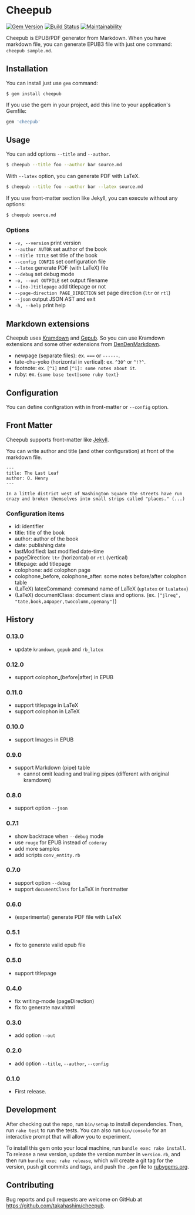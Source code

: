 # Cheepub

[![Gem Version](https://badge.fury.io/rb/cheepub.svg)](https://badge.fury.io/rb/cheepub)
[![Build Status](https://github.com/takahashim/cheepub/workflows/Ruby/badge.svg)](https://github.com/takahashim/cheepub/actions)
[![Maintainability](https://api.codeclimate.com/v1/badges/15d5db3048b9067703a6/maintainability)](https://codeclimate.com/github/takahashim/cheepub/maintainability)


Cheepub is EPUB/PDF generator from Markdown.  When you have markdown file, you can generate EPUB3 file with just one command: `cheepub sample.md`.

## Installation

You can install just use `gem` command:

    $ gem install cheepub

If you use the gem in your project, add this line to your application's Gemfile:

```ruby
gem 'cheepub'
```

## Usage

You can add options `--title` and `--author`.

```sh
$ cheepub --title foo --author bar source.md
```

With `--latex` option, you can generate PDF with LaTeX.

```sh
$ cheepub --title foo --author bar --latex source.md
```

If you use front-matter section like Jekyll, you can execute without any options:

```sh
$ cheepub source.md
```

### Options

* `-v, --version`                 print version
* `--author AUTOR`                set author of the book
* `--title TITLE`                 set title of the book
* `--config CONFIG`               set configuration file
* `--latex`                       generate PDF (with LaTeX) file
* `--debug`                       set debug mode
* `-o, --out OUTFILE`             set output filename
* `--[no-]titlepage`              add titlepage or not
* `--page-direction PAGE_DIRECTION`  set page direction (`ltr` or `rtl`)
* `--json`                        output JSON AST and exit
* `-h, --help`                    print help


## Markdown extensions

Cheepub uses [Kramdown](https://github.com/gettalong/kramdown) and [Gepub](https://github.com/skoji/gepub).
So you can use Kramdown extensions and some other extensions from [DenDenMarkdown](https://github.com/denshoch/DenDenMarkdown).

* newpage (separate files): ex. `===` or `------`.
* tate-chu-yoko (horizontal in vertical): ex. `^30^` or `^!?^`.
* footnote: ex. `[^1]` and `[^1]: some notes about it`.
* ruby: ex. `{some base text|some ruby text}`


## Configuration

You can define configration with in front-matter or `--config` option.

## Front Matter

Cheepub supports front-matter like [Jekyll](https://jekyllrb.com/docs/frontmatter/).

You can write author and title (and other configuration) at front of the markdown file.


```
---
title: The Last Leaf
author: O. Henry
---

In a little district west of Washington Square the streets have run crazy and broken themselves into small strips called "places." (...)
```


### Configuration items

* id: identifier
* title: title of the book
* author: author of the book
* date: publishing date
* lastModified: last modified date-time
* pageDirection: `ltr` (horizontal) or `rtl` (vertical)
* titlepage: add titlepage
* colophone: add colophon page
* colophone_before, colophone_after: some notes before/after colophon table
* (LaTeX) latexCommand: command name of LaTeX (`uplatex` or `lualatex`)
* (LaTeX) documentClass: document class and options. (ex. `["jlreq", "tate,book,a4paper,twocolumn,openany"]`)


## History

### 0.13.0

- update `kramdown`, `gepub` and `rb_latex`

### 0.12.0

- support colophon_(before|after) in EPUB

### 0.11.0

- support titlepage in LaTeX
- support colophon in LaTeX

### 0.10.0

- support Images in EPUB

### 0.9.0

- support Markdown (pipe) table
    - cannot omit leading and trailing pipes (different with original kramdown)

### 0.8.0

- support option `--json`

### 0.7.1

- show backtrace when `--debug` mode
- use `rouge` for EPUB instead of `coderay`
- add more samples
- add scripts `conv_entity.rb`

### 0.7.0

- support option `--debug`
- support `documentClass` for LaTeX in frontmatter

### 0.6.0

- (experimental) generate PDF file with LaTeX

### 0.5.1

- fix to generate valid epub file

### 0.5.0

- support titlepage

### 0.4.0

- fix writing-mode (pageDirection)
- fix to generate nav.xhtml

### 0.3.0

- add option `--out`

### 0.2.0

- add option `--title`, `--author`, `--config`

### 0.1.0

- First release.


## Development

After checking out the repo, run `bin/setup` to install dependencies. Then, run `rake test` to run the tests. You can also run `bin/console` for an interactive prompt that will allow you to experiment.

To install this gem onto your local machine, run `bundle exec rake install`. To release a new version, update the version number in `version.rb`, and then run `bundle exec rake release`, which will create a git tag for the version, push git commits and tags, and push the `.gem` file to [rubygems.org](https://rubygems.org).

## Contributing

Bug reports and pull requests are welcome on GitHub at https://github.com/takahashim/cheepub.
